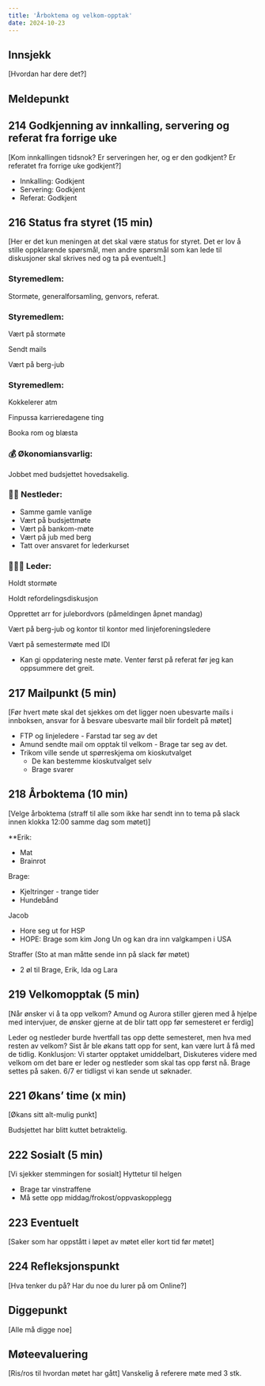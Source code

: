 ```yaml
---
title: 'Årboktema og velkom-opptak'
date: 2024-10-23
---
```


## Innsjekk

[Hvordan har dere det?]

## Meldepunkt

## 214 Godkjenning av innkalling, servering og referat fra forrige uke

[Kom innkallingen tidsnok? Er serveringen her, og er den godkjent? Er referatet fra forrige uke godkjent?]

- Innkalling: Godkjent
- Servering: Godkjent
- Referat: Godkjent

## 216 Status fra styret (15 min)

[Her er det kun meningen at det skal være status for styret. Det er lov å stille oppklarende spørsmål, men andre spørsmål som kan lede til diskusjoner skal skrives ned og ta på eventuelt.]

### **Styremedlem**:

Stormøte, generalforsamling, genvors, referat. 

### **Styremedlem**:

Vært på stormøte

Sendt mails

Vært på berg-jub

### **Styremedlem**:

Kokkelerer atm

Finpussa karrieredagene ting

Booka rom og blæsta

### **💰** Økonomiansvarlig:

Jobbet med budsjettet hovedsakelig. 

### 👨🏼 Nestleder:
- Samme gamle vanlige
- Vært på budsjettmøte
- Vært på bankom-møte
- Vært på jub med berg
- Tatt over ansvaret for lederkurset
### 🧔🏼‍♂️ Leder:

Holdt stormøte

Holdt refordelingsdiskusjon

Opprettet arr for julebordvors (påmeldingen åpnet mandag)

Vært på berg-jub og kontor til kontor med linjeforeningsledere

Vært på semestermøte med IDI

- Kan gi oppdatering neste møte. Venter først på referat før jeg kan oppsummere det greit.

## 217 Mailpunkt (5 min)

[Før hvert møte skal det sjekkes om det ligger noen ubesvarte mails i innboksen, ansvar for å besvare ubesvarte mail blir fordelt på møtet]

- FTP og linjeledere - Farstad tar seg av det
- Amund sendte mail om opptak til velkom - Brage tar seg av det.
- Trikom ville sende ut spørreskjema om kioskutvalget
    - De kan bestemme kioskutvalget selv
    - Brage svarer

## 218 Årboktema (10 min)

[Velge årboktema (straff til alle som ikke har sendt inn to tema på slack innen klokka 12:00 samme dag som møtet)]

**Erik: 
- Mat
- Brainrot


Brage:
- Kjeltringer - trange tider
- Hundebånd


Jacob
- Hore seg ut for HSP
- HOPE: Brage som kim Jong Un og kan dra inn valgkampen i USA

Straffer (Sto at man måtte sende inn på slack før møtet)
- 2 øl til Brage, Erik, Ida og Lara


## 219 Velkomopptak (5 min)

[Når ønsker vi å ta opp velkom? Amund og Aurora stiller gjeren med å hjelpe med intervjuer, de ønsker gjerne at de blir tatt opp før semesteret er ferdig]

Leder og nestleder burde hvertfall tas opp dette semesteret, men hva med resten av velkom?
Sist år ble økans tatt opp for sent, kan være lurt å få med de tidlig.
Konklusjon: Vi starter opptaket umiddelbart, Diskuteres videre med velkom om det bare er leder og nestleder som skal tas opp først nå. Brage settes på saken.
6/7 er tidligst vi kan sende ut søknader.

## 221 Økans’ time (x min)

[Økans sitt alt-mulig punkt]

Budsjettet har blitt kuttet betraktelig.

## 222 Sosialt (5 min)

[Vi sjekker stemmingen for sosialt]
Hyttetur til helgen
- Brage tar vinstraffene
- Må sette opp middag/frokost/oppvaskopplegg

## 223 Eventuelt

[Saker som har oppstått i løpet av møtet eller kort tid før møtet]

## 224 Refleksjonspunkt

[Hva tenker du på? Har du noe du lurer på om Online?]


## Diggepunkt

[Alle må digge noe]

## Møteevaluering

[Ris/ros til hvordan møtet har gått]
Vanskelig å referere møte med 3 stk. 
